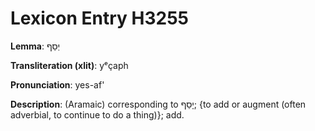 # Lexicon Entry H3255

**Lemma**: יְסַף

**Transliteration (xlit)**: yᵉçaph

**Pronunciation**: yes-af'

**Description**:
(Aramaic) corresponding to יָסַף; {to add or augment (often adverbial, to continue to do a thing)}; add.
